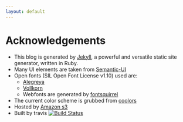 ```yaml
---
layout: default
---
```


# Acknowledgements

- This blog is generated by [Jekyll](http://jekyllrb.com/), a powerful and
  versatile static site generator, written in Ruby.
- Many UI elements are taken from [Semantic-UI](http://semantic-ui.com/)
- Open fonts (SIL Open Font License v1.10) used are:
  - [Alegreya](http://www.fontsquirrel.com/fonts/alegreya)
  - [Vollkorn](http://www.fontsquirrel.com/fonts/vollkorn)
  - Webfonts are generated by [fontsquirrel](http://www.fontsquirrel.com/)
- The current color scheme is grubbed from
  [coolors](http://coolors.co/app/fbfbf2-e5e6e4-cfd2cd-a6a2a2-847577)
- Hosted by [Amazon s3](http://aws.amazon.com)
- Built by travis <a href="https://travis-ci.org/bl4ck5un/www.fanz.io"><img class="inline" src="https://travis-ci.org/bl4ck5un/www.fanz.io.svg?branch=master" alt="Build Status"></a>
